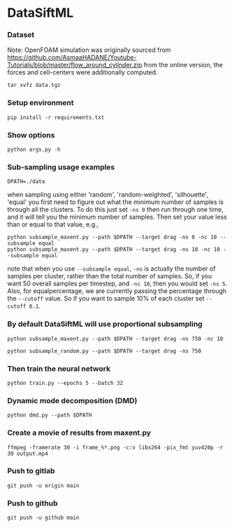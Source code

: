 # DataSiftML

### Dataset

Note: OpenFOAM simulation was originally sourced from 
https://github.com/AsmaaHADANE/Youtube-Tutorials/blob/master/flow_around_cylinder.zip
from the online version, the forces and cell-centers were additionally computed. 

    tar xvfz data.tgz

### Setup environment

    pip install -r requirements.txt

### Show options

    python args.py -h 

### Sub-sampling usage examples

    DPATH=./data

when sampling using either 'random', 'random-weighted', 'silhouette', 'equal' you first need to figure out what the minimum number of samples is through all the clusters. To do this just set `-ns 0` then run through one time, and it will tell you the minimum number of samples. Then set your value less than or equal to that value, e.g., 

    python subsample_maxent.py --path $DPATH --target drag -ns 0 -nc 10 --subsample equal
    python subsample_maxent.py --path $DPATH --target drag -ns 10 -nc 10 --subsample equal

note that when you use `--subsample equal`, `-ns` is actually the number of samples per cluster, rather than the total number of samples. So, if you want 50 overall samples per timestep, and `-nc 10`, then you would set `-ns 5`. Also, for equalpercentage, we are currently passing the percentage through the `--cutoff` value. So if you want 
to sample 10% of each cluster set `--cutoff 0.1`.

### By default DataSiftML will use proportional subsampling

    python subsample_maxent.py --path $DPATH --target drag -ns 750 -nc 10 

    python subsample_random.py --path $DPATH --target drag -ns 750

### Then train the neural network

    python train.py --epochs 5 --batch 32 

### Dynamic mode decomposition (DMD)
    python dmd.py --path $DPATH

### Create a movie of results from maxent.py

    ffmpeg -framerate 30 -i frame_%*.png -c:v libx264 -pix_fmt yuv420p -r 30 output.mp4

### Push to gitlab

    git push -u origin main

### Push to github

    git push -u github main
